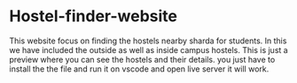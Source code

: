 # Hostel-finder-website
This website focus on finding the hostels nearby sharda for students.
In this we have included the outside as well as inside campus hostels.
This is just a preview where you can see the hostels and their details.
you just have to install the the file and run it on vscode and open live server it will work.
